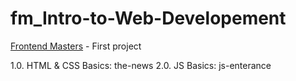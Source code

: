# fm_Intro-to-Web-Developement
[Frontend Masters](https://frontendmasters.com/courses/web-development-v2/) - First project

1.0. HTML & CSS Basics: the-news
2.0. JS Basics: js-enterance
